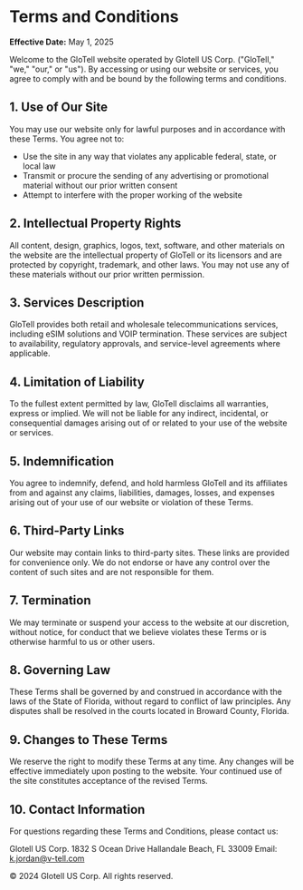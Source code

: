# Terms and Conditions

**Effective Date:** May 1, 2025

Welcome to the GloTell website operated by Glotell US Corp. ("GloTell," "we," "our," or "us"). By accessing or using our website or services, you agree to comply with and be bound by the following terms and conditions.

## 1. Use of Our Site

You may use our website only for lawful purposes and in accordance with these Terms. You agree not to:

* Use the site in any way that violates any applicable federal, state, or local law
* Transmit or procure the sending of any advertising or promotional material without our prior written consent
* Attempt to interfere with the proper working of the website

## 2. Intellectual Property Rights

All content, design, graphics, logos, text, software, and other materials on the website are the intellectual property of GloTell or its licensors and are protected by copyright, trademark, and other laws. You may not use any of these materials without our prior written permission.

## 3. Services Description

GloTell provides both retail and wholesale telecommunications services, including eSIM solutions and VOIP termination. These services are subject to availability, regulatory approvals, and service-level agreements where applicable.

## 4. Limitation of Liability

To the fullest extent permitted by law, GloTell disclaims all warranties, express or implied. We will not be liable for any indirect, incidental, or consequential damages arising out of or related to your use of the website or services.

## 5. Indemnification

You agree to indemnify, defend, and hold harmless GloTell and its affiliates from and against any claims, liabilities, damages, losses, and expenses arising out of your use of our website or violation of these Terms.

## 6. Third-Party Links

Our website may contain links to third-party sites. These links are provided for convenience only. We do not endorse or have any control over the content of such sites and are not responsible for them.

## 7. Termination

We may terminate or suspend your access to the website at our discretion, without notice, for conduct that we believe violates these Terms or is otherwise harmful to us or other users.

## 8. Governing Law

These Terms shall be governed by and construed in accordance with the laws of the State of Florida, without regard to conflict of law principles. Any disputes shall be resolved in the courts located in Broward County, Florida.

## 9. Changes to These Terms

We reserve the right to modify these Terms at any time. Any changes will be effective immediately upon posting to the website. Your continued use of the site constitutes acceptance of the revised Terms.

## 10. Contact Information

For questions regarding these Terms and Conditions, please contact us:

Glotell US Corp.
1832 S Ocean Drive
Hallandale Beach, FL 33009
Email: k.jordan@v-tell.com

© 2024 Glotell US Corp. All rights reserved.
